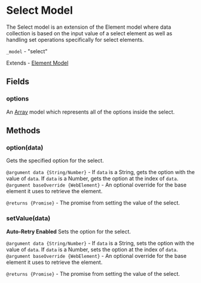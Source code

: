 # Select Model
The Select model is an extension of the Element model where data collection is based on the input value of a select element as well as handling set operations specifically for select elements.

`_model` - "select"

Extends - [Element Model](element.md)

## Fields

### options
An [Array](array.md) model which represents all of the options inside the select.

## Methods

### option(data)
Gets the specified option for the select.

`@argument data {String/Number}` - If `data` is a String, gets the option with the value of `data`. If `data` is a Number, gets the option at the index of `data`.
`@argument baseOverride {WebElement}` - An optional override for the base element it uses to retrieve the element.

`@returns {Promise}` - The promise from setting the value of the select.

### setValue(data)
**Auto-Retry Enabled**
Sets the option for the select.

`@argument data {String/Number}` - If `data` is a String, sets the option with the value of `data`. If `data` is a Number, sets the option at the index of `data`.
`@argument baseOverride {WebElement}` - An optional override for the base element it uses to retrieve the element.

`@returns {Promise}` - The promise from setting the value of the select.